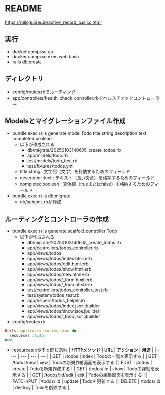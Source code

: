 # README

https://railsguides.jp/active_record_basics.html

## 実行
- docker compose up
- docker compose exec web bash
- rails db:create


## ディレクトリ
- config/routes.rbでルーティング
- app/controllers/health_check_controller.rbでヘルスチェックコントローラー

## Modelsとマイグレーションファイル作成
- bundle exec rails generate model Todo title:string description:text completed:boolean
  - 以下が作成される
    - db/migrate/20250103140605_create_todos.rb
    - app/models/todo.rb
    - test/models/todo_test.rb
    - test/fixtures/todos.yml
  - title:string : 文字列（文字）を格納するためのフィールド
  - description:text : テキスト（長い文章）を格納するためのフィールド
  - completed:boolean : 真偽値（trueまたはfalse）を格納するためのフィールド
- bundle exec rails db:migrate
  - db/schema.rbが作成

## ルーティングとコントローラの作成
- bundle exec rails generate scaffold_controller Todo
  - 以下が作成される
    - db/migrate/20250103140605_create_todos.rb
    - app/controllers/todos_controller.rb
    - app/views/todos
    - app/views/todos/index.html.erb
    - app/views/todos/edit.html.erb
    - app/views/todos/show.html.erb
    - app/views/todos/new.html.erb
    - app/views/todos/_form.html.erb
    - app/views/todos/_todo.html.erb
    - test/controllers/todos_controller_test.rb
    - test/system/todos_test.rb
    - app/helpers/todos_helper.rb
    - app/views/todos/index.json.jbuilder
    - app/views/todos/show.json.jbuilder
    - app/views/todos/_todo.json.jbuilder
- config/routes.rb
```ruby
Rails.application.routes.draw do
  resources :todos
end
```
- resourcesは以下と同じ意味
| **HTTPメソッド** | **URL** | **アクション** | **用途** |
| --- | --- | --- | --- |
| GET | /todos | index | Todoの一覧を表示する |
| GET | /todos/new | new | Todoの新規作成画面を表示する |
| POST | /todos | create | Todoを新規作成する |
| GET | /todos/:id | show | Todoの詳細を表示する |
| GET | /todos/:id/edit | edit | Todoの編集画面を表示する |
| PATCH/PUT | /todos/:id | update | Todoを更新する |
| DELETE | /todos/:id | destroy | Todoを削除する |
